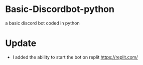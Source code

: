 # Basic-Discordbot-python
a basic discord bot coded in python

# Update
- I added the ability to start the bot on replit https://replit.com/
